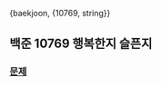 {baekjoon, {10769, string}}

## 백준 10769 행복한지 슬픈지

### [문제](https://www.acmicpc.net/problem/10769)
 

